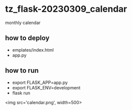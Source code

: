 # tz_flask-20230309_calendar
monthly calendar

## how to deploy
* emplates/index.html
* app.py

## how to run
* export FLASK_APP=app.py
* export FLASK_ENV=development
* flask run


<img src='calendar.png', width=500>
